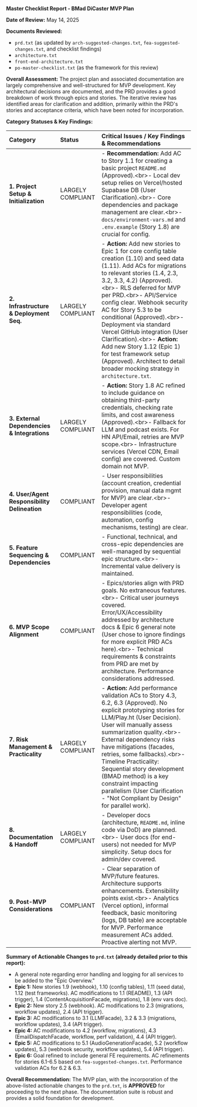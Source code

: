 **Master Checklist Report - BMad DiCaster MVP Plan**

**Date of Review:** May 14, 2025

**Documents Reviewed:**

- `prd.txt` (as updated by `arch-suggested-changes.txt`, `fea-suggested-changes.txt`, and checklist findings)
- `architecture.txt`
- `front-end-architecture.txt`
- `po-master-checklist.txt` (as the framework for this review)

**Overall Assessment:** The project plan and associated documentation are largely comprehensive and well-structured for MVP development. Key architectural decisions are documented, and the PRD provides a good breakdown of work through epics and stories. The iterative review has identified areas for clarification and addition, primarily within the PRD's stories and acceptance criteria, which have been noted for incorporation.

**Category Statuses & Key Findings:**

| Category                                     | Status            | Critical Issues / Key Findings & Recommendations                                                                                                                                                                                                                                                                                                                                                                                                                                                                                                                  |
| :------------------------------------------- | :---------------- | :---------------------------------------------------------------------------------------------------------------------------------------------------------------------------------------------------------------------------------------------------------------------------------------------------------------------------------------------------------------------------------------------------------------------------------------------------------------------------------------------------------------------------------------------------------------- |
| **1. Project Setup & Initialization**        | LARGELY COMPLIANT | - **Recommendation:** Add AC to Story 1.1 for creating a basic project `README.md` (Approved).\<br\>- Local dev setup relies on Vercel/hosted Supabase DB (User Clarification).\<br\>- Core dependencies and package management are clear.\<br\>- `docs/environment-vars.md` and `.env.example` (Story 1.8) are crucial for config.                                                                                                                                                                                                                               |
| **2. Infrastructure & Deployment Seq.**      | LARGELY COMPLIANT | - **Action:** Add new stories to Epic 1 for core config table creation (1.10) and seed data (1.11). Add ACs for migrations to relevant stories (1.4, 2.3, 3.2, 3.3, 4.2) (Approved).\<br\>- RLS deferred for MVP per PRD.\<br\>- API/Service config clear. Webhook security AC for Story 5.3 to be conditional (Approved).\<br\>- Deployment via standard Vercel GitHub integration (User Clarification).\<br\>- **Action:** Add new Story 1.12 (Epic 1) for test framework setup (Approved). Architect to detail broader mocking strategy in `architecture.txt`. |
| **3. External Dependencies & Integrations**  | LARGELY COMPLIANT | - **Action:** Story 1.8 AC refined to include guidance on obtaining third-party credentials, checking rate limits, and cost awareness (Approved).\<br\>- Fallback for LLM and podcast exists. For HN API/Email, retries are MVP scope.\<br\>- Infrastructure services (Vercel CDN, Email config) are covered. Custom domain not MVP.                                                                                                                                                                                                                              |
| **4. User/Agent Responsibility Delineation** | COMPLIANT         | - User responsibilities (account creation, credential provision, manual data mgmt for MVP) are clear.\<br\>- Developer agent responsibilities (code, automation, config mechanisms, testing) are clear.                                                                                                                                                                                                                                                                                                                                                           |
| **5. Feature Sequencing & Dependencies**     | COMPLIANT         | - Functional, technical, and cross-epic dependencies are well-managed by sequential epic structure.\<br\>- Incremental value delivery is maintained.                                                                                                                                                                                                                                                                                                                                                                                                              |
| **6. MVP Scope Alignment**                   | COMPLIANT         | - Epics/stories align with PRD goals. No extraneous features.\<br\>- Critical user journeys covered. Error/UX/Accessibility addressed by architecture docs & Epic 6 general note (User chose to ignore findings for more explicit PRD ACs here).\<br\>- Technical requirements & constraints from PRD are met by architecture. Performance considerations addressed.                                                                                                                                                                                              |
| **7. Risk Management & Practicality**        | LARGELY COMPLIANT | - **Action:** Add performance validation ACs to Story 4.3, 6.2, 6.3 (Approved). No explicit prototyping stories for LLM/Play.ht (User Decision). User will manually assess summarization quality.\<br\>- External dependency risks have mitigations (facades, retries, some fallbacks).\<br\>- Timeline Practicality: Sequential story development (BMAD method) is a key constraint impacting parallelism (User Clarification - "Not Compliant by Design" for parallel work).                                                                                    |
| **8. Documentation & Handoff**               | LARGELY COMPLIANT | - Developer docs (architecture, `README.md`, inline code via DoD) are planned.\<br\>- User docs (for end-users) not needed for MVP simplicity. Setup docs for admin/dev covered.                                                                                                                                                                                                                                                                                                                                                                                  |
| **9. Post-MVP Considerations**               | COMPLIANT         | - Clear separation of MVP/future features. Architecture supports enhancements. Extensibility points exist.\<br\>- Analytics (Vercel option), informal feedback, basic monitoring (logs, DB table) are acceptable for MVP. Performance measurement ACs added. Proactive alerting not MVP.                                                                                                                                                                                                                                                                          |

**Summary of Actionable Changes to `prd.txt` (already detailed prior to this report):**

- A general note regarding error handling and logging for all services to be added to the "Epic Overview."
- **Epic 1:** New stories 1.9 (webhook), 1.10 (config tables), 1.11 (seed data), 1.12 (test frameworks). AC modifications to 1.1 (README), 1.3 (API trigger), 1.4 (ContentAcquisitionFacade, migrations), 1.8 (env vars doc).
- **Epic 2:** New story 2.5 (webhook). AC modifications to 2.3 (migrations, workflow updates), 2.4 (API trigger).
- **Epic 3:** AC modifications to 3.1 (LLMFacade), 3.2 & 3.3 (migrations, workflow updates), 3.4 (API trigger).
- **Epic 4:** AC modifications to 4.2 (workflow, migrations), 4.3 (EmailDispatchFacade, workflow, perf validation), 4.4 (API trigger).
- **Epic 5:** AC modifications to 5.1 (AudioGenerationFacade), 5.2 (workflow updates), 5.3 (webhook security, workflow updates), 5.4 (API trigger).
- **Epic 6:** Goal refined to include general FE requirements. AC refinements for stories 6.1-6.5 based on `fea-suggested-changes.txt`. Performance validation ACs for 6.2 & 6.3.

**Overall Recommendation:**
The MVP plan, with the incorporation of the above-listed actionable changes to the `prd.txt`, is **APPROVED** for proceeding to the next phase. The documentation suite is robust and provides a solid foundation for development.
